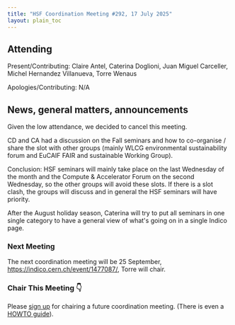 ```yaml
---
title: "HSF Coordination Meeting #292, 17 July 2025"
layout: plain_toc
---
```


## Attending

Present/Contributing: Claire Antel, Caterina Doglioni, Juan Miguel Carceller, Michel Hernandez Villanueva, Torre Wenaus

Apologies/Contributing: N/A

## News, general matters, announcements

Given the low attendance, we decided to cancel this meeting.

CD and CA had a discussion on the Fall seminars and how to co-organise / share the slot with other groups (mainly WLCG environmental sustainability forum and EuCAIF FAIR and sustainable Working Group). 

Conclusion: HSF seminars will mainly take place on the last Wednesday of the month and the Compute & Accelerator Forum on the second Wednesday, so the other groups will avoid these slots. If there is a slot clash, the groups will discuss and in general the HSF seminars will have priority. 

After the August holiday season, Caterina will try to put all seminars in one single category to have a general view of what's going on in a single Indico page. 

### Next Meeting

The next coordination meeting will be 25 September, <https://indico.cern.ch/event/1477087/>, Torre will chair. 

### Chair This Meeting 👇

Please [sign up](https://docs.google.com/spreadsheets/d/1Z1Z4payCpieOLiVFcC6y9j-KCj71u6xX232LHUgIHfI/edit) for chairing a future coordination meeting. (There is even a [HOWTO guide](s://hepsoftwarefoundation.org/organization/running-meetings.html)).
